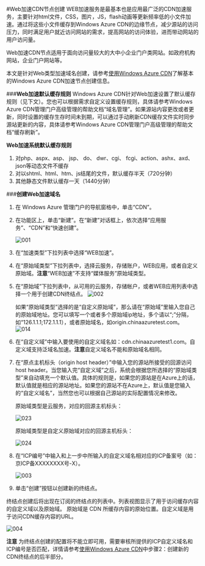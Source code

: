 #Web加速CDN节点创建
WEB加速服务是最基本也是应用最广泛的CDN加速服务，主要针对html文件，CSS，图片，JS，flash动画等更新频率低的小文件加速。通过将这些小文件缓存到Windows Azure CDN的边缘节点，减少源站的访问压力，同时满足用户就近访问网站的需求，提高网站的访问体验，进而带动网站的用户访问量。

Web加速CDN节点适用于面向访问量较大的大中小企业门户类网站。如政府机构网站，企业门户网站等。

本文是针对Web类型加速域名创建，请参考[使用Windows Azure CDN](http://www.windowsazure.cn/documentation/articles/cdn-how-to-use/)了解基本的Windows Azure CDN加速节点创建信息。

###**Web加速默认缓存规则**
Windows Azure CDN针对Web加速设置了默认缓存规则（见下文）。您也可以根据需求自定义设置缓存规则，具体请参考Windows Azure CDN管理门户高级管理的帮助文档“域名管理”。如果源站内容更改或者更新，同时设置的缓存生存时间未到期，可以通过手动刷新CDN缓存文件实时同步源站更新的内容，具体请参考Windows Azure CDN管理门户高级管理的帮助文档“缓存刷新”。

**Web加速系统默认缓存规则**

1. 对php、aspx、asp、 jsp、 do、 dwr、cgi、 fcgi、action、ashx、axd、json等动态文件不缓存
2. 对以shtml、html、htm、js结尾的文件，默认缓存半天（720分钟） 
3. 其他静态文件默认缓存一天（1440分钟）

###**创建Web加速域名**

1. 在 Windows Azure 管理门户的导航窗格中，单击“CDN”。
2. 在功能区上，单击“新建”。在“新建”对话框上，依次选择“应用服务”、“CDN”和“快速创建”。

    ![001](images/001.png)

3. 在“加速类型”下拉列表中选择“WEB加速”。
4. 在“原始域类型”下拉列表中，选择云服务，存储账户，WEB应用，或者自定义原始域。**注意**“WEB加速”不支持“媒体服务”原始域类型。
5. 在“原始域”下拉列表中，从可用的云服务，存储帐户，或者WEB应用列表中选择一个用于创建CDN终结点。
    ![002](images/002.png)
    
    如果“原始域类型”选择的是“自定义原始域”，那么请在“原始域”里输入您自己的原始域地址。您可以填写一个或者多个原始域ip地址，多个请以“;”分隔，如“126.1.1.1;172.1.1.1），或者原始域名，如origin.chinaazuretest.com。    
    ![014](images/014.png)   
6. 在“自定义域”中输入要使用的自定义域名如：cdn.chinaazuretest1.com。自定义域支持泛域名加速。**注意**自定义域名不能和原始域名相同。
7. 在“原点主机标头（origin host header）”中输入您的源站所接受的回源访问host header。当您输入完“自定义域”之后，系统会根据您所选择的“原始域类型”来自动填充一个默认值。具体的规则是，如果您的源站是在Azure上的话，默认值就是相应的源站地址。如果您的源站不在Azure上，默认值是您输入的“自定义域名”，当然您也可以根据自己源站的实际配置情况来修改。
    
    原始域类型是云服务，对应的回源主机标头：

    ![023](images/023.png)  
    
    原始域类型是自定义原始域对应的回源主机标头：

    ![024](images/024.png)

8. 在“ICP编号”中输入和上一步中所输入的自定义域名相对应的ICP备案号（如：京ICP备XXXXXXXX号-X）。

    ![003](images/003.png)
9. 单击“创建”按钮以创建新的终结点。

终结点创建后将出现在订阅的终结点的列表中。列表视图显示了用于访问缓存内容的自定义域以及原始域。
原始域是 CDN 所缓存内容的原始位置。自定义域是用于访问CDN缓存内容的URL。

   ![004](images/004.png)

**注意** 为终结点创建的配置将不能立即可用，需要审核所提供的ICP自定义域名和ICP编号是否匹配，详情请参考[使用Windows Azure CDN](http://www.windowsazure.cn/documentation/articles/cdn-how-to-use/)中步骤2：创建新的CDN终结点的后半部分。
